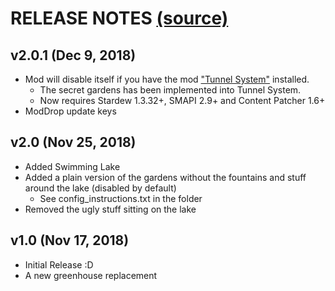 # RELEASE NOTES [(source)](https://www.nexusmods.com/stardewvalley/mods/3067)

## v2.0.1 (Dec 9, 2018)
- Mod will disable itself if you have the mod ["Tunnel System"](https://www.nexusmods.com/stardewvalley/mods/3082) installed.
  - The secret gardens has been implemented into Tunnel System.
  - Now requires Stardew 1.3.32+, SMAPI 2.9+ and Content Patcher 1.6+
- ModDrop update keys

## v2.0 (Nov 25, 2018)
- Added Swimming Lake
- Added a plain version of the gardens without the fountains and stuff around the lake (disabled by default)
	- See config_instructions.txt in the folder
- Removed the ugly stuff sitting on the lake

## v1.0 (Nov 17, 2018)
- Initial Release :D
- A new greenhouse replacement